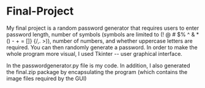 # Final-Project
My final project is a random password generator that requires users to enter password length, number of symbols (symbols are limited to (! @ # $% ^ &amp; * () - + = []} {/,. >)), number of numbers, and whether uppercase letters are required. You can then randomly generate a password. In order to make the whole program more visual, I used Tkinter -- user graphical interface.

In the passwordgenerator.py file is my code. In addition, I also generated the final.zip package by encapsulating the program (which contains the image files required by the GUI)

